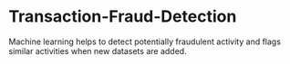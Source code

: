 # Transaction-Fraud-Detection
Machine learning helps to detect potentially fraudulent activity and flags similar activities when new datasets are added.
